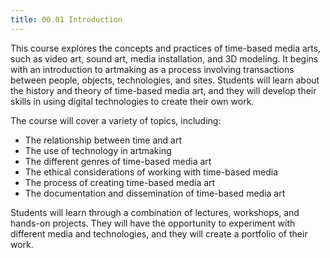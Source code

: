 ```yaml
---
title: 00.01 Introduction
---
```


This course explores the concepts and practices of time-based media arts, such as video art, sound art, media installation, and 3D modeling. It begins with an introduction to artmaking as a process involving transactions between people, objects, technologies, and sites. Students will learn about the history and theory of time-based media art, and they will develop their skills in using digital technologies to create their own work.

The course will cover a variety of topics, including:

- The relationship between time and art
- The use of technology in artmaking
- The different genres of time-based media art
- The ethical considerations of working with time-based media
- The process of creating time-based media art
- The documentation and dissemination of time-based media art

Students will learn through a combination of lectures, workshops, and hands-on projects. They will have the opportunity to experiment with different media and technologies, and they will create a portfolio of their work.
